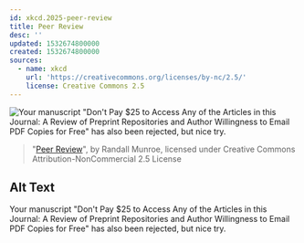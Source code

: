 ```yaml
---
id: xkcd.2025-peer-review
title: Peer Review
desc: ''
updated: 1532674800000
created: 1532674800000
sources:
  - name: xkcd
    url: 'https://creativecommons.org/licenses/by-nc/2.5/'
    license: Creative Commons 2.5
---
```

![Your manuscript "Don't Pay $25 to Access Any of the Articles in this Journal: A Review of Preprint Repositories and Author Willingness to Email PDF Copies for Free" has also been rejected, but nice try.](https://imgs.xkcd.com/comics/peer_review.png)
> "[Peer Review](https://xkcd.com/2025/)", by Randall Munroe, licensed under Creative Commons Attribution-NonCommercial 2.5 License

## Alt Text
Your manuscript "Don't Pay $25 to Access Any of the Articles in this Journal: A Review of Preprint Repositories and Author Willingness to Email PDF Copies for Free" has also been rejected, but nice try.
